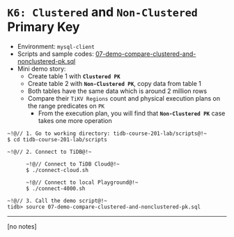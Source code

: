 # `K6: Clustered` and `Non-Clustered` Primary Key
+ Environment: `mysql-client`
+ Scripts and sample codes:
[07-demo-compare-clustered-and-nonclustered-pk.sql](https://github.com/pingcap/tidb-course-201-lab/blob/master/scripts/07-demo-compare-clustered-and-nonclustered-pk.sql)
+ Mini demo story:
  + Create table 1 with **`Clustered PK`** 
  + Create table 2 with **`Non-Clustered PK`**, copy data from table 1
  + Both tables have the same data which is around 2 million rows
  + Compare their `TiKV Regions` count and physical execution plans on the range predicates on `PK`
    + From the execution plan, you will find that **`Non-Clustered PK`** case takes one more operation
```
~!@// 1. Go to working directory: tidb-course-201-lab/scripts@!~
$ cd tidb-course-201-lab/scripts

~!@// 2. Connect to TiDB@!~

      ~!@// Connect to TiDB Cloud@!~
      $ ./connect-cloud.sh

      ~!@// Connect to local Playground@!~
      $ ./connect-4000.sh

~!@// 3. Call the demo script@!~
tidb> source 07-demo-compare-clustered-and-nonclustered-pk.sql 
```
--------------------------------------------------------------
[no notes]